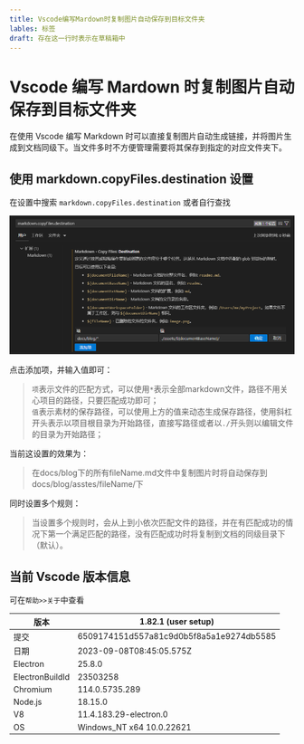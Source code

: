 ```yaml
---
title: Vscode编写Mardown时复制图片自动保存到目标文件夹
lables: 标签
draft: 存在这一行时表示在草稿箱中
---
```


# Vscode 编写 Mardown 时复制图片自动保存到目标文件夹

在使用 Vscode 编写 Markdown 时可以直接复制图片自动生成链接，并将图片生成到文档同级下。当文件多时不方便管理需要将其保存到指定的对应文件夹下。

## 使用 markdown.copyFiles.destination 设置

在设置中搜索 `markdown.copyFiles.destination` 或者自行查找

![Alt text](assets/VscodeMarkdownImgCopy/image.png)

点击添加项，并输入值即可：
> `项`表示文件的匹配方式，可以使用`*`表示全部markdown文件，路径不用关心项目的路径，只要匹配成功即可；  
`值`表示素材的保存路径，可以使用上方的值来动态生成保存路径，使用斜杠开头表示以项目根目录为开始路径，直接写路径或者以`./`开头则以编辑文件的目录为开始路径；

当前这设置的效果为：
> 在docs/blog下的所有fileName.md文件中复制图片时将自动保存到docs/blog/asstes/fileName/下

同时设置多个规则：
> 当设置多个规则时，会从上到小依次匹配文件的路径，并在有匹配成功的情况下第一个满足匹配的路径，没有匹配成功时将复制到文档的同级目录下（默认）。

## 当前 Vscode 版本信息

可在`帮助>>关于`中查看

| 版本            | 1.82.1 (user setup)                      |
| --------------- | ---------------------------------------- |
| 提交            | 6509174151d557a81c9d0b5f8a5a1e9274db5585 |
| 日期            | 2023-09-08T08:45:05.575Z                 |
| Electron        | 25.8.0                                   |
| ElectronBuildId | 23503258                                 |
| Chromium        | 114.0.5735.289                           |
| Node.js         | 18.15.0                                  |
| V8              | 11.4.183.29-electron.0                   |
| OS              | Windows_NT x64 10.0.22621                |
